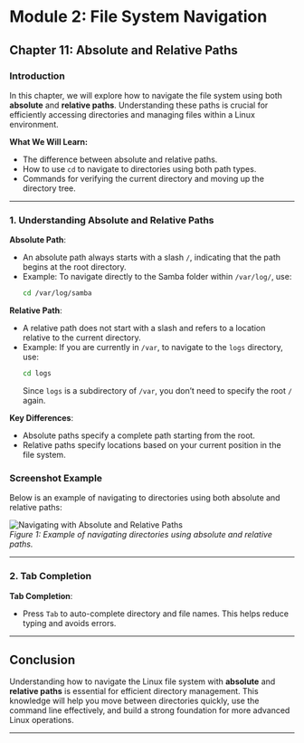 # **Module 2: File System Navigation**

## **Chapter 11: Absolute and Relative Paths**

### **Introduction**  
In this chapter, we will explore how to navigate the file system using both **absolute** and **relative paths**. Understanding these paths is crucial for efficiently accessing directories and managing files within a Linux environment.

**What We Will Learn:**
- The difference between absolute and relative paths.
- How to use `cd` to navigate to directories using both path types.
- Commands for verifying the current directory and moving up the directory tree.

---

### **1. Understanding Absolute and Relative Paths**

**Absolute Path**:
- An absolute path always starts with a slash `/`, indicating that the path begins at the root directory.
- Example: To navigate directly to the Samba folder within `/var/log/`, use:
  ```bash
  cd /var/log/samba
  ```

**Relative Path**:
- A relative path does not start with a slash and refers to a location relative to the current directory.
- Example: If you are currently in `/var`, to navigate to the `logs` directory, use:
  ```bash
  cd logs
  ```
  Since `logs` is a subdirectory of `/var`, you don’t need to specify the root `/` again.

**Key Differences**:
- Absolute paths specify a complete path starting from the root.
- Relative paths specify locations based on your current position in the file system.

### Screenshot Example
Below is an example of navigating to directories using both absolute and relative paths:

![Navigating with Absolute and Relative Paths](screenshots/11-absolute-relative-paths.png)  
*Figure 1: Example of navigating directories using absolute and relative paths.*

---

### **2. Tab Completion**

**Tab Completion**:
- Press `Tab` to auto-complete directory and file names. This helps reduce typing and avoids errors.

---

## **Conclusion**

Understanding how to navigate the Linux file system with **absolute** and **relative paths** is essential for efficient directory management. This knowledge will help you move between directories quickly, use the command line effectively, and build a strong foundation for more advanced Linux operations.

---
